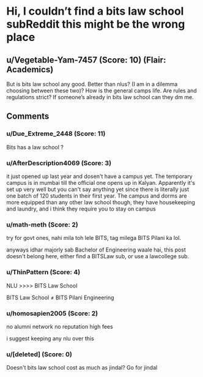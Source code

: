 # Hi, I couldn’t find a bits law school subReddit this might be the wrong place
## u/Vegetable-Yam-7457 (Score: 10) (Flair: Academics)
But is bits law school any good. Better than nlus? (I am in a dilemma choosing between these two)? How is the general camps life. Are rules and regulations strict? If someone’s already in bits law school can they dm me.


## Comments

### u/Due_Extreme_2448 (Score: 11)
Bits has a law school ?


### u/AfterDescription4069 (Score: 3)
it just opened up last year and dosen't have a campus yet. The temporary campus is in mumbai till the official one opens up in Kalyan. Apparently it's set up very well but you can't say anything yet since there is literally just one batch of 120 students in their first year. The campus and dorms are more equipped than any other law school though, they have housekeeping and laundry, and i think they require you to stay on campus


### u/math-meth (Score: 2)
try for govt ones, nahi mila toh lele BITS, tag milega BITS Pilani ka lol. 

anyways idhar majorly sab Bachelor of Engineering waale hai, this post doesn't belong here, either find a BITSLaw sub, or use a lawcollege sub.


### u/ThinPattern (Score: 4)
NLU &gt;&gt;&gt;&gt; BITS Law School

BITS Law School ≠ BITS Pilani Engineering


### u/homosapien2005 (Score: 2)
no alumni network no reputation high fees

i suggest keeping any nlu over this


### u/[deleted] (Score: 0)
Doesn't bits law school cost as much as jindal? Go for jindal




